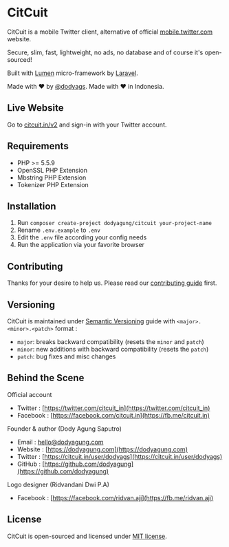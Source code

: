 # CitCuit

CitCuit is a mobile Twitter client, alternative of official [mobile.twitter.com](https://mobile.twitter.com) website. 

Secure, slim, fast, lightweight, no ads, no database and of course it's open-sourced!

Built with [Lumen](https://lumen.laravel.com) micro-framework by [Laravel](https://laravel.com).

Made with :heart: by [@dodyags](https://twitter.com/dodyags). Made with :heart: in Indonesia.

## Live Website

Go to [citcuit.in/v2](https://citcuit.in/v2) and sign-in with your Twitter account.

## Requirements

* PHP >= 5.5.9
* OpenSSL PHP Extension
* Mbstring PHP Extension
* Tokenizer PHP Extension

## Installation

1. Run `composer create-project dodyagung/citcuit your-project-name`
2. Rename `.env.example` to `.env` 
3. Edit the `.env` file according your config needs
4. Run the application via your favorite browser
 
## Contributing

Thanks for your desire to help us. Please read our [contributing guide](https://github.com/dodyagung/citcuit/blob/develop/CONTRIBUTING.md) first. 

## Versioning

CitCuit is maintained under [Semantic Versioning](http://semver.org) guide with `<major>.<minor>.<patch>` format :
* `major`: breaks backward compatibility (resets the `minor` and `patch`)
* `minor`: new additions with backward compatibility (resets the `patch`)
* `patch`: bug fixes and misc changes

## Behind the Scene

Official account
* Twitter : [https://twitter.com/citcuit_in](https://twitter.com/citcuit_in)
* Facebook : [https://facebook.com/citcuit.in](https://fb.me/citcuit.in)

Founder & author (Dody Agung Saputro)
* Email : [hello@dodyagung.com](mailto:hello@dodyagung.com)
* Website : [https://dodyagung.com](https://dodyagung.com)
* Twitter : [https://citcuit.in/user/dodyags](https://citcuit.in/user/dodyags)
* GitHub : [https://github.com/dodyagung](https://github.com/dodyagung)

Logo designer (Ridvandani Dwi P.A)
* Facebook : [https://facebook.com/ridvan.aji](https://fb.me/ridvan.aji)

## License

CitCuit is open-sourced and licensed under [MIT license](https://github.com/dodyagung/citcuit/blob/develop/LICENSE.md).